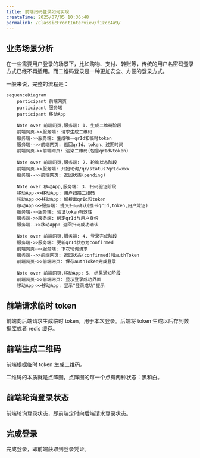 ```yaml
---
title: 前端扫码登录如何实现
createTime: 2025/07/05 10:36:48
permalink: /ClassicFrontInterview/f1zcc4a9/
---
```


## 业务场景分析

在一些需要用户登录的场景下，比如购物、支付、转账等，传统的用户名密码登录方式已经不再适用。而二维码登录是一种更加安全、方便的登录方式。

一般来说，完整的流程是：

```mermaid
sequenceDiagram
    participant 前端网页
    participant 服务端
    participant 移动App

    Note over 前端网页,服务端: 1. 生成二维码阶段
    前端网页->>服务端: 请求生成二维码
    服务端->>服务端: 生成唯一qrId和临时token
    服务端-->>前端网页: 返回qrId、token、过期时间
    前端网页->>前端网页: 渲染二维码(包含qrId&token)

    Note over 前端网页,服务端: 2. 轮询状态阶段
    前端网页->>服务端: 开始轮询/qr/status?qrId=xxx
    服务端-->>前端网页: 返回状态(pending)

    Note over 移动App,服务端: 3. 扫码验证阶段
    移动App->>移动App: 用户扫描二维码
    移动App->>移动App: 解析出qrId和token
    移动App->>服务端: 提交扫码确认(携带qrId,token,用户凭证)
    服务端->>服务端: 验证token有效性
    服务端->>服务端: 绑定qrId与用户身份
    服务端-->>移动App: 返回扫码成功确认

    Note over 前端网页,服务端: 4. 登录完成阶段
    服务端->>服务端: 更新qrId状态为confirmed
    前端网页->>服务端: 下次轮询请求
    服务端-->>前端网页: 返回状态(confirmed)和authToken
    前端网页->>前端网页: 保存authToken完成登录

    Note over 前端网页,移动App: 5. 结果通知阶段
    前端网页->>前端网页: 显示登录成功界面
    移动App->>移动App: 显示"登录成功"提示

```

## 前端请求临时 token

前端向后端请求生成临时 token，用于本次登录。后端将 token 生成以后存到数据库或者 redis 缓存。

## 前端生成二维码

前端根据临时 token 生成二维码。

二维码的本质就是点阵图，点阵图的每一个点有两种状态：黑和白。

## 前端轮询登录状态

前端轮询登录状态，即前端定时向后端请求登录状态。

## 完成登录

完成登录，即前端获取到登录凭证。
